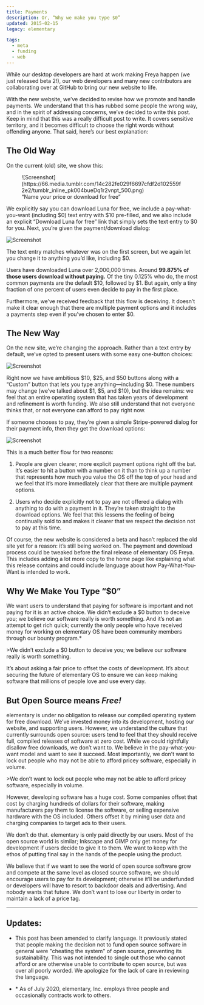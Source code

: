 ```yaml
---
title: Payments
description: Or, “Why we make you type $0”
updated: 2015-02-15
legacy: elementary

tags:
  - meta
  - funding
  - web
---
```


While our desktop developers are hard at work making Freya happen (we just released beta 2!), our web developers and many new contributors are collaborating over at GitHub to bring our new website to life.

With the new website, we’ve decided to revise how we promote and handle payments. We understand that this has rubbed some people the wrong way, and in the spirit of addressing concerns, we’ve decided to write this post. Keep in mind that this was a really difficult post to write. It covers sensitive territory, and it becomes difficult to choose the right words without offending anyone. That said, here’s our best explanation:

## The Old Way

On the current (old) site, we show this:

<figure markdown="1">
![Screenshot](https://66.media.tumblr.com/14c282fe029f6697cfdf2d102559f2e2/tumblr_inline_pk004bueDq1r2vnpt_500.png)
<figcaption>“Name your price or download for free”</figcaption>
</figure>

We explicitly say you can download Luna for free, we include a pay-what-you-want (including $0) text entry with $10 pre-filled, and we also include an explicit “Download Luna for free” link that simply sets the text entry to $0 for you. Next, you’re given the payment/download dialog:

![Screenshot](https://66.media.tumblr.com/7e5a1787f06c555be4c220177b6cf6cf/tumblr_inline_pk004bPHbz1r2vnpt_500.png)

The text entry matches whatever was on the first screen, but we again let you change it to anything you’d like, including $0.

Users have downloaded Luna over 2,000,000 times. Around **99.875% of those users download without paying.** Of the tiny 0.125% who do, the most common payments are the default $10, followed by $1. But again, only a tiny fraction of one percent of users even decide to pay in the first place.

Furthermore, we’ve received feedback that this flow is deceiving. It doesn’t make it clear enough that there are multiple payment options and it includes a payments step even if you’ve chosen to enter $0.

## The New Way

On the new site, we’re changing the approach. Rather than a text entry by default, we’ve opted to present users with some easy one-button choices:

![Screenshot](https://66.media.tumblr.com/c4c407cb1e1e72a15a7f79c8e4fab162/tumblr_inline_pk004b2fUT1r2vnpt_500.png)

Right now we have ambitious $10, $25, and $50 buttons along with a “Custom” button that lets you type anything—including $0. These numbers may change (we’ve talked about $1, $5, and $10), but the idea remains: we feel that an entire operating system that has taken years of development and refinement is worth funding. We also still understand that not everyone thinks that, or not everyone can afford to pay right now.

If someone chooses to pay, they’re given a simple Stripe-powered dialog for their payment info, then they get the download options:

![Screenshot](https://66.media.tumblr.com/eeebb9d507dd5e9c71c6795cb7493fce/tumblr_inline_pk004c40B31r2vnpt_500.png)

This is a much better flow for two reasons:

1. People are given clearer, more explicit payment options right off the bat. It’s easier to hit a button with a number on it than to think up a number that represents how much you value the OS off the top of your head and we feel that it’s more immediately clear that there are multiple payment options.

2. Users who decide explicitly not to pay are not offered a dialog with anything to do with a payment in it. They’re taken straight to the download options. We feel that this lessens the feeling of being continually sold to and makes it clearer that we respect the decision not to pay at this time.

Of course, the new website is considered a beta and hasn’t replaced the old site yet for a reason: it’s still being worked on. The payment and download process could be tweaked before the final release of elementary OS Freya. This includes adding a lot more copy to the home page like explaining what this release contains and could include language about how Pay-What-You-Want is intended to work.

## Why We Make You Type “$0”

We want users to understand that paying for software is important and not paying for it is an active choice. We didn’t exclude a $0 button to deceive you; we believe our software really is worth something. And it’s not an attempt to get rich quick; currently the only people who have received money for working on elementary OS have been community members through our bounty program.*

<aside markdown="1">
>We didn’t exclude a $0 button to deceive you; we believe our software really is worth something.
</aside>

It’s about asking a fair price to offset the costs of development. It’s about securing the future of elementary OS to ensure we can keep making software that millions of people love and use every day.

## But Open Source means _Free!_

elementary is under no obligation to release our compiled operating system for free download. We’ve invested money into its development, hosting our website, and supporting users. However, we understand the culture that currently surrounds open source: users tend to feel that they should receive full, compiled releases of software at zero cost. While we could rightfully disallow free downloads, we don’t want to. We believe in the pay-what-you-want model and want to see it succeed. Most importantly, we don’t want to lock out people who may not be able to afford pricey software, especially in volume.

<aside markdown="1">
>We don’t want to lock out people who may not be able to afford pricey software, especially in volume.
</aside>

However, developing software has a huge cost. Some companies offset that cost by charging hundreds of dollars for their software, making manufacturers pay them to license the software, or selling expensive hardware with the OS included. Others offset it by mining user data and charging companies to target ads to their users.

We don’t do that. elementary is only paid directly by our users. Most of the open source world is similar; Inkscape and GIMP only get money for development if users decide to give it to them. We want to keep with the ethos of putting final say in the hands of the people using the product.

We believe that if we want to see the world of open source software grow and compete at the same level as closed source software, we should encourage users to pay for its development; otherwise it’ll be underfunded or developers will have to resort to backdoor deals and advertising. And nobody wants that future. We don’t want to lose our liberty in order to maintain a lack of a price tag.

---

## Updates:

- This post has been amended to clarify language. It previously stated that people making the decision not to fund open source software in general were "cheating the system" of open source, preventing its sustainability. This was not intended to single out those who cannot afford or are otherwise unable to contribute to open source, but was over all poorly worded. We apologize for the lack of care in reviewing the language.

- \* As of July 2020, elementary, Inc. employs three people and occasionally contracts work to others.
